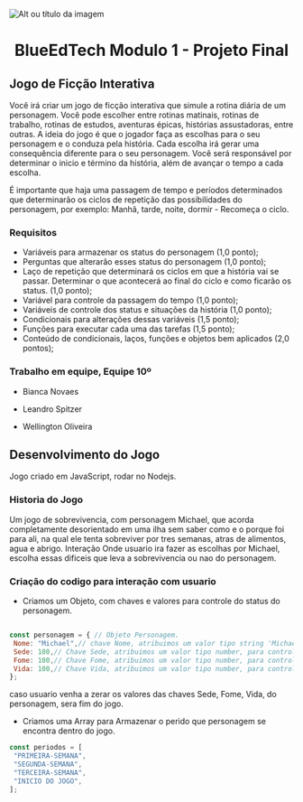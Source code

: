 ![Alt ou título da imagem](https://2315530342-files.gitbook.io/~/files/v0/b/gitbook-x-prod.appspot.com/o/spaces%2F-Mi99jjCn0YFUe30kpPL%2Fuploads%2FmFlzIcbVMgh6m16kALMg%2Fezgif.com-gif-maker%20(1).gif?alt=media&token=bcb684fe-45d5-4feb-a22b-8fb51c8c0022)
# <h1 align="center"> BlueEdTech Modulo 1 - Projeto Final </h1>

## Jogo de Ficção Interativa

Você irá criar um jogo de ficção interativa que simule a rotina diária de um personagem. Você pode escolher entre rotinas matinais, rotinas de trabalho, rotinas de estudos, aventuras épicas, histórias assustadoras, entre outras. A ideia do jogo é que o jogador faça as escolhas para o seu personagem e o conduza pela história. Cada escolha irá gerar uma consequência diferente para o seu personagem. Você será responsável por determinar o inicio e término da história, além de avançar o tempo a cada escolha.

É importante que haja uma passagem de tempo e períodos determinados que determinarão os ciclos de repetição das possibilidades do personagem, por exemplo: Manhã, tarde, noite, dormir - Recomeça o ciclo.

### Requisitos

- Variáveis para armazenar os status do personagem (1,0 ponto);
- Perguntas que alterarão esses status do personagem (1,0 ponto);
- Laço de repetição que determinará os ciclos em que a história vai se passar. Determinar o que acontecerá ao final do ciclo e como ficarão os status. (1,0 ponto);
- Variável para controle da passagem do tempo (1,0 ponto);
- Variáveis de controle dos status e situações da história (1,0 ponto);
- Condicionais para alterações dessas variáveis (1,5 ponto);
- Funções para executar cada uma das tarefas (1,5 ponto);
- Conteúdo de condicionais, laços, funções e objetos bem aplicados (2,0 pontos);

### Trabalho em equipe, Equipe 10º

- Bianca Novaes

- Leandro Spitzer

- Wellington Oliveira

## Desenvolvimento do Jogo

Jogo criado em JavaScript, rodar no Nodejs.

### Historia do Jogo
Um jogo de sobrevivencia, com personagem Michael, que acorda completamente desorientado em uma ilha sem saber como e o porque foi para ali, na qual ele tenta sobreviver por tres semanas, atras de alimentos, agua e abrigo. Interação Onde usuario ira fazer as escolhas por Michael, escolha essas dificeis que leva a sobrevivencia ou nao do personagem.

### Criação do codigo para interação com usuario

 - Criamos um Objeto, com chaves e valores para controle do status do personagem.
 ```javascript
 
 const personagem = { // Objeto Personagem.
  Nome: "Michael",// chave Nome, atribuimos um valor tipo string 'Michael' para nome do personagem.
  Sede: 100,// Chave Sede, atribuimos um valor tipo number, para controle de status sede do personagem
  Fome: 100,// Chave Fome, atribuimos um valor tipo number, para controle de status fome do personagem
  Vida: 100,// Chave Vida, atribuimos um valor tipo number, para controle de status Vida do personagem
};
 
 ```
caso usuario venha a zerar os valores das chaves Sede, Fome, Vida, do personagem, sera fim do jogo.

 - Criamos uma Array para Armazenar o perido que personagem se encontra dentro do jogo.
 ```javascript
 const periodos = [
  "PRIMEIRA-SEMANA",
  "SEGUNDA-SEMANA",
  "TERCEIRA-SEMANA",
  "INICIO DO JOGO",
];
 ```
